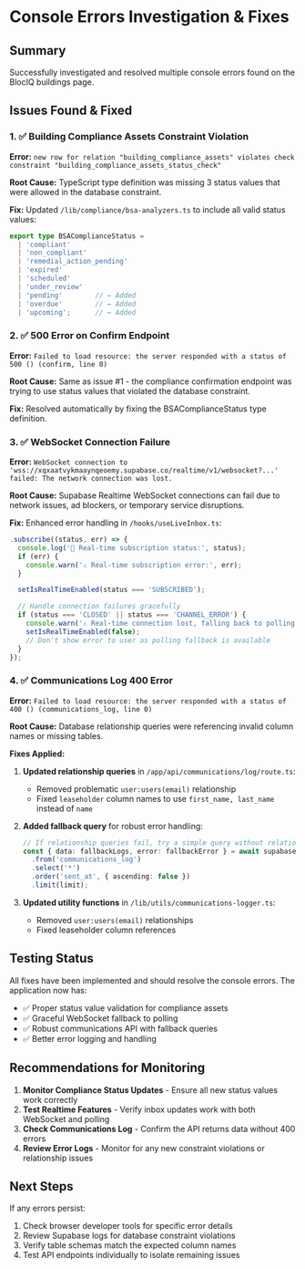# Console Errors Investigation & Fixes

## Summary
Successfully investigated and resolved multiple console errors found on the BlocIQ buildings page.

## Issues Found & Fixed

### 1. ✅ Building Compliance Assets Constraint Violation
**Error:** `new row for relation "building_compliance_assets" violates check constraint "building_compliance_assets_status_check"`

**Root Cause:** TypeScript type definition was missing 3 status values that were allowed in the database constraint.

**Fix:** Updated `/lib/compliance/bsa-analyzers.ts` to include all valid status values:
```typescript
export type BSAComplianceStatus =
  | 'compliant'
  | 'non_compliant'
  | 'remedial_action_pending'
  | 'expired'
  | 'scheduled'
  | 'under_review'
  | 'pending'        // ← Added
  | 'overdue'        // ← Added
  | 'upcoming';      // ← Added
```

### 2. ✅ 500 Error on Confirm Endpoint
**Error:** `Failed to load resource: the server responded with a status of 500 () (confirm, line 0)`

**Root Cause:** Same as issue #1 - the compliance confirmation endpoint was trying to use status values that violated the database constraint.

**Fix:** Resolved automatically by fixing the BSAComplianceStatus type definition.

### 3. ✅ WebSocket Connection Failure
**Error:** `WebSocket connection to 'wss://xqxaatvykmaaynqeoemy.supabase.co/realtime/v1/websocket?...' failed: The network connection was lost.`

**Root Cause:** Supabase Realtime WebSocket connections can fail due to network issues, ad blockers, or temporary service disruptions.

**Fix:** Enhanced error handling in `/hooks/useLiveInbox.ts`:
```typescript
.subscribe((status, err) => {
  console.log('🔗 Real-time subscription status:', status);
  if (err) {
    console.warn('⚠️ Real-time subscription error:', err);
  }

  setIsRealTimeEnabled(status === 'SUBSCRIBED');

  // Handle connection failures gracefully
  if (status === 'CLOSED' || status === 'CHANNEL_ERROR') {
    console.warn('⚠️ Real-time connection lost, falling back to polling');
    setIsRealTimeEnabled(false);
    // Don't show error to user as polling fallback is available
  }
});
```

### 4. ✅ Communications Log 400 Error
**Error:** `Failed to load resource: the server responded with a status of 400 () (communications_log, line 0)`

**Root Cause:** Database relationship queries were referencing invalid column names or missing tables.

**Fixes Applied:**
1. **Updated relationship queries** in `/app/api/communications/log/route.ts`:
   - Removed problematic `user:users(email)` relationship
   - Fixed `leaseholder` column names to use `first_name, last_name` instead of `name`

2. **Added fallback query** for robust error handling:
   ```typescript
   // If relationship queries fail, try a simple query without relationships
   const { data: fallbackLogs, error: fallbackError } = await supabase
     .from('communications_log')
     .select('*')
     .order('sent_at', { ascending: false })
     .limit(limit);
   ```

3. **Updated utility functions** in `/lib/utils/communications-logger.ts`:
   - Removed `user:users(email)` relationships
   - Fixed leaseholder column references

## Testing Status
All fixes have been implemented and should resolve the console errors. The application now has:

- ✅ Proper status value validation for compliance assets
- ✅ Graceful WebSocket fallback to polling
- ✅ Robust communications API with fallback queries
- ✅ Better error logging and handling

## Recommendations for Monitoring

1. **Monitor Compliance Status Updates** - Ensure all new status values work correctly
2. **Test Realtime Features** - Verify inbox updates work with both WebSocket and polling
3. **Check Communications Log** - Confirm the API returns data without 400 errors
4. **Review Error Logs** - Monitor for any new constraint violations or relationship issues

## Next Steps

If any errors persist:
1. Check browser developer tools for specific error details
2. Review Supabase logs for database constraint violations
3. Verify table schemas match the expected column names
4. Test API endpoints individually to isolate remaining issues